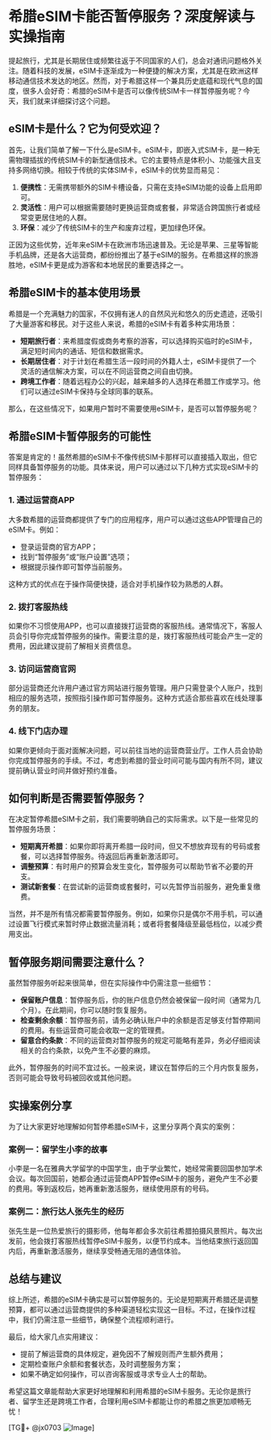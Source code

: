 # 希腊eSIM卡能否暂停服务？深度解读与实操指南

提起旅行，尤其是长期居住或频繁往返于不同国家的人们，总会对通讯问题格外关注。随着科技的发展，eSIM卡逐渐成为一种便捷的解决方案，尤其是在欧洲这样移动通信技术发达的地区。然而，对于希腊这样一个兼具历史底蕴和现代气息的国度，很多人会好奇：希腊的eSIM卡是否可以像传统SIM卡一样暂停服务呢？今天，我们就来详细探讨这个问题。

## eSIM卡是什么？它为何受欢迎？

首先，让我们简单了解一下什么是eSIM卡。eSIM卡，即嵌入式SIM卡，是一种无需物理插拔的传统SIM卡的新型通信技术。它的主要特点是体积小、功能强大且支持多网络切换。相较于传统的实体SIM卡，eSIM卡的优势显而易见：

1. **便携性**：无需携带额外的SIM卡槽设备，只需在支持eSIM功能的设备上启用即可。
2. **灵活性**：用户可以根据需要随时更换运营商或套餐，非常适合跨国旅行者或经常变更居住地的人群。
3. **环保**：减少了传统SIM卡的生产和废弃过程，更加绿色环保。

正因为这些优势，近年来eSIM卡在欧洲市场迅速普及。无论是苹果、三星等智能手机品牌，还是各大运营商，都纷纷推出了基于eSIM的服务。在希腊这样的旅游胜地，eSIM卡更是成为游客和本地居民的重要选择之一。

## 希腊eSIM卡的基本使用场景

希腊是一个充满魅力的国家，不仅拥有迷人的自然风光和悠久的历史遗迹，还吸引了大量游客和移民。对于这些人来说，希腊的eSIM卡有着多种实用场景：

- **短期旅行者**：来希腊度假或商务考察的游客，可以选择购买临时的eSIM卡，满足短时间内的通话、短信和数据需求。
- **长期居住者**：对于计划在希腊生活一段时间的外籍人士，eSIM卡提供了一个灵活的通信解决方案，可以在不同运营商之间自由切换。
- **跨境工作者**：随着远程办公的兴起，越来越多的人选择在希腊工作或学习。他们可以通过eSIM卡保持与全球同事的联系。

那么，在这些情况下，如果用户暂时不需要使用eSIM卡，是否可以暂停服务呢？

## 希腊eSIM卡暂停服务的可能性

答案是肯定的！虽然希腊的eSIM卡不像传统SIM卡那样可以直接插入取出，但它同样具备暂停服务的功能。具体来说，用户可以通过以下几种方式实现eSIM卡的暂停服务：

### 1. **通过运营商APP**
大多数希腊的运营商都提供了专门的应用程序，用户可以通过这些APP管理自己的eSIM卡。例如：
- 登录运营商的官方APP；
- 找到“暂停服务”或“账户设置”选项；
- 根据提示操作即可暂停当前服务。

这种方式的优点在于操作简便快捷，适合对手机操作较为熟悉的人群。

### 2. **拨打客服热线**
如果你不习惯使用APP，也可以直接拨打运营商的客服热线。通常情况下，客服人员会引导你完成暂停服务的操作。需要注意的是，拨打客服热线可能会产生一定的费用，因此建议提前了解相关资费信息。

### 3. **访问运营商官网**
部分运营商还允许用户通过官方网站进行服务管理。用户只需登录个人账户，找到相应的服务选项，按照指引操作即可暂停服务。这种方式适合那些喜欢在线处理事务的朋友。

### 4. **线下门店办理**
如果你更倾向于面对面解决问题，可以前往当地的运营商营业厅。工作人员会协助你完成暂停服务的手续。不过，考虑到希腊的营业时间可能与国内有所不同，建议提前确认营业时间并做好预约准备。

## 如何判断是否需要暂停服务？

在决定暂停希腊eSIM卡之前，我们需要明确自己的实际需求。以下是一些常见的暂停服务场景：

- **短期离开希腊**：如果你即将离开希腊一段时间，但又不想放弃现有的号码或套餐，可以选择暂停服务。待返回后再重新激活即可。
- **调整预算**：有时用户的预算会发生变化，暂停服务可以帮助节省不必要的开支。
- **测试新套餐**：在尝试新的运营商或套餐时，可以先暂停当前服务，避免重复缴费。

当然，并不是所有情况都需要暂停服务。例如，如果你只是偶尔不用手机，可以通过设置飞行模式来暂时停止数据流量消耗；或者将套餐降级至最低档位，以减少费用支出。

## 暂停服务期间需要注意什么？

虽然暂停服务听起来很简单，但在实际操作中仍需注意一些细节：

- **保留账户信息**：暂停服务后，你的账户信息仍然会被保留一段时间（通常为几个月）。在此期间，你可以随时恢复服务。
- **检查剩余余额**：暂停服务前，请务必确认账户中的余额是否足够支付暂停期间的费用。有些运营商可能会收取一定的管理费。
- **留意合约条款**：不同的运营商对暂停服务的规定可能略有差异，务必仔细阅读相关的合约条款，以免产生不必要的麻烦。

此外，暂停服务的时间不宜过长。一般来说，建议在暂停后的三个月内恢复服务，否则可能会导致号码被回收或其他问题。

## 实操案例分享

为了让大家更好地理解如何暂停希腊eSIM卡，这里分享两个真实的案例：

### 案例一：留学生小李的故事
小李是一名在雅典大学留学的中国学生，由于学业繁忙，她经常需要回国参加学术会议。每次回国前，她都会通过运营商APP暂停eSIM卡的服务，避免产生不必要的费用。等到返校后，她再重新激活服务，继续使用原有的号码。

### 案例二：旅行达人张先生的经历
张先生是一位热爱旅行的摄影师，他每年都会多次前往希腊拍摄风景照片。每次出发前，他会拨打客服热线暂停eSIM卡服务，以便节约成本。当他结束旅行返回国内后，再重新激活服务，继续享受畅通无阻的通信体验。

## 总结与建议

综上所述，希腊的eSIM卡确实是可以暂停服务的。无论是短期离开希腊还是调整预算，都可以通过运营商提供的多种渠道轻松实现这一目标。不过，在操作过程中，我们仍需注意一些细节，确保整个流程顺利进行。

最后，给大家几点实用建议：
- 提前了解运营商的具体规定，避免因不了解规则而产生额外费用；
- 定期检查账户余额和套餐状态，及时调整服务方案；
- 如果不确定如何操作，可以咨询客服或寻求专业人士的帮助。

希望这篇文章能帮助大家更好地理解和利用希腊的eSIM卡服务。无论你是旅行者、留学生还是跨境工作者，合理利用eSIM卡都能让你的希腊之旅更加顺畅无忧！

[TG💪+ @jx0703 ![Image](https://github.com/user-attachments/assets/dbca1d08-cadb-493c-b0ec-ad6f7a83f270)]